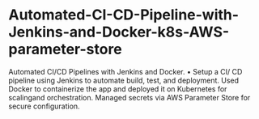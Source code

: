 # Automated-CI-CD-Pipeline-with-Jenkins-and-Docker-k8s-AWS-parameter-store
Automated CI/CD Pipelines with Jenkins and Docker. • Setup a CI/ CD pipeline using Jenkins to automate build, test, and deployment. Used Docker to containerize the app and deployed it on Kubernetes for scalingand orchestration. Managed secrets via AWS Parameter Store for secure configuration. 

